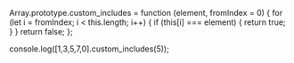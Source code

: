 <!-- includes(): Check if an element exists in an array or not. -->

 Array.prototype.custom_includes = function (element, fromIndex = 0) {
   for (let i = fromIndex; i < this.length; i++) {
     if (this[i] === element) {
       return true;
     }
   }
   return false;
 };
 
 console.log([1,3,5,7,0].custom_includes(5));